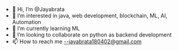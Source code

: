 - 👋 Hi, I’m @Jayabrata
- 👀 I’m interested in java, web development, blockchain, ML, AI, Automation
- 🌱 I’m currently learning ML 
- 💞️ I’m looking to collaborate on python as backend development
- 📫 How to reach me --jayabrata180402@gmail.com

<!---
Jayabrata18/Jayabrata18 is a ✨ special ✨ repository because its `README.md` (this file) appears on your GitHub profile.
You can click the Preview link to take a look at your changes.
--->

